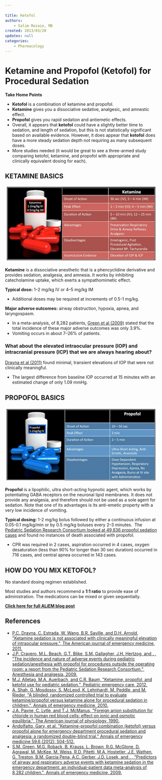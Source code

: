 ```yaml
---

title: Ketofol
authors:
    - Salim Rezaie, MD
created: 2013/03/20
updates: null
categories:
    - Pharmacology
---
```


# Ketamine and Propofol (Ketofol) for Procedural Sedation

**Take Home Points**

-   **<span class="drug">Ketofol</span>** is a combination of <span class="drug">ketamine</span> and <span class="drug">propofol</span>.
-   **<span class="drug">Ketamine</span>** gives you a dissociative sedative, analgesic, and amnestic effect.
-   **<span class="drug">Propofol</span>** gives you rapid sedation and antiemetic effects. 
-   Overall, it appears that **<span class="drug">ketofol</span>** could have a slightly better time to sedation, and length of sedation, but this is not statistically significant based on available evidence. However, it does appear that **<span class="drug">ketofol</span>** does have a more steady sedation depth not requiring as many subsequent doses.  
-   More studies needed (it would be great to see a three-armed study comparing <span class="drug">ketofol</span>, <span class="drug">ketamine</span>, and <span class="drug">propofol</span> with appropriate and clinically equivalent dosing for each). 

## KETAMINE BASICS

![](image-1.png)

**<span class="drug">Ketamine</span>** is a dissociative anesthetic that is a phencyclidine derivative and provides sedation, analgesia, and amnesia. It works by inhibiting catecholamine uptake, which exerts a sympathomimetic effect.

**Typical dose:** 1–2 mg/kg IV or 4–5 mg/kg IM

-   Additional doses may be required at increments of 0.5-1 mg/kg. 

**Major adverse outcomes:** airway obstruction, hypoxia, apnea, and laryngospasm. 

-   In a meta-analysis, of 8,282 patients, [Green et al (2009)](http://www.ncbi.nlm.nih.gov/pubmed/19201064) stated that the total incidence of these major adverse outcomes was only 3.9%. 
-   Vomiting occurs in about 7–26% of patients.

### What about the elevated intraocular pressure (IOP) and intracranial pressure (ICP) that we are always hearing about?

[Drayna et al (2011)](http://www.ncbi.nlm.nih.gov/pubmed/22169582) found minimal, transient elevations of IOP that were not clinically meaningful. 

-   The largest difference from baseline IOP occurred at 15 minutes with an estimated change of only 1.09 mmHg.

## PROPOFOL BASICS

![](image-2.png)

**<span class="drug">Propofol</span>** is a lipophilic, ultra short-acting hypnotic agent, which works by potentiating GABA receptors on the neuronal lipid membranes. It does not provide any analgesia, and therefore should not be used as a sole agent for sedation. Note that one of its advantages is its anti-emetic property with a very low incidence of vomiting.

**Typical dosing:** 1-2 mg/kg bolus followed by either a continuous infusion at 0.05-0.1 mg/kg/min or by 0.5 mg/kg boluses every 2–3 minutes. 
The [Pediatric Sedation Research Consortium looked at 49,836 propofol sedation cases](http://www.ncbi.nlm.nih.gov/pubmed/19201064) and found no instances of death associated with propofol. 

-   CPR was required in 2 cases, aspiration occurred in 4 cases, oxygen desaturation (less than 90% for longer than 30 sec duration) occurred in 716 cases, and central apnea occurred in 143 cases. 

## HOW DO YOU MIX KETOFOL?

No standard dosing regimen established.

Most studies and authors recommend a **1:1 ratio** to provide ease of administration. The medications can be mixed or given sequentially. 

**[Click here for full ALiEM blog post](https://www.aliem.com/2013/ketofol-game-changer-procedural-sedation/)**

## References

-   [P.C. Drayna, C. Estrada, W. Wang, B.R. Saville, and D.H. Arnold, "Ketamine sedation is not associated with clinically meaningful elevation of intraocular pressure.", The American journal of emergency medicine, 2011.](http://www.ncbi.nlm.nih.gov/pubmed/22169582)
-   [J.P. Cravero, M.L. Beach, G.T. Blike, S.M. Gallagher, J.H. Hertzog, and . , "The incidence and nature of adverse events during pediatric sedation/anesthesia with propofol for procedures outside the operating room: a report from the Pediatric Sedation Research Consortium.", Anesthesia and analgesia, 2009.](http://www.ncbi.nlm.nih.gov/pubmed/19224786)
-   [M.J. Alletag, M.A. Auerbach, and C.R. Baum, "Ketamine, propofol, and ketofol use for pediatric sedation.", Pediatric emergency care, 2012.](http://www.ncbi.nlm.nih.gov/pubmed/23222112)
-   [A. Shah, G. Mosdossy, S. McLeod, K. Lehnhardt, M. Peddle, and M. Rieder, "A blinded, randomized controlled trial to evaluate ketamine/propofol versus ketamine alone for procedural sedation in children.", Annals of emergency medicine, 2010.](http://www.ncbi.nlm.nih.gov/pubmed/20947210)
-   [J.A. Payne, C. Lytle, and T.J. McManus, "Foreign anion substitution for chloride in human red blood cells: effect on ionic and osmotic equilibria.", The American journal of physiology, 1990.](http://www.ncbi.nlm.nih.gov/pubmed/2240195)
-   [Andolfatto, Gary, et al. "Ketamine-propofol combination (ketofol) versus propofol alone for emergency department procedural sedation and analgesia: a randomized double-blind trial." Annals of emergency medicine 59.6 (2012): 504-512.](http://www.ncbi.nlm.nih.gov/pubmed/22401952)
-   [S.M. Green, M.G. Roback, B. Krauss, L. Brown, R.G. McGlone, D. Agrawal, M. McKee, M. Weiss, R.D. Pitetti, M.A. Hostetler, J.E. Wathen, G. Treston, B.M. Garcia Pena, A.C. Gerber, J.D. Losek, and . , "Predictors of airway and respiratory adverse events with ketamine sedation in the emergency department: an individual-patient data meta-analysis of 8,282 children.", Annals of emergency medicine, 2009.](http://www.ncbi.nlm.nih.gov/pubmed/19201064)
